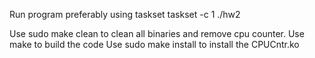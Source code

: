 Run program preferably using taskset
taskset -c 1 ./hw2 <SIZE>

Use sudo make clean to clean all binaries and remove cpu counter.
Use make to build the code
Use sudo make install to install the CPUCntr.ko
